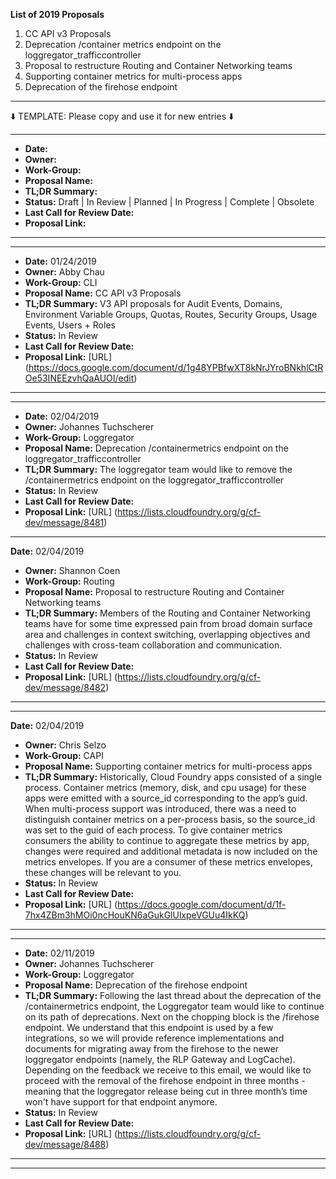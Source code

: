 **List of 2019 Proposals**
1. CC API v3 Proposals
2. Deprecation /container metrics endpoint on the loggregator_trafficcontroller
3. Proposal to restructure Routing and Container Networking teams
4. Supporting container metrics for multi-process apps
5. Deprecation of the firehose endpoint

***
:arrow_down: TEMPLATE: Please copy and use it for new entries :arrow_down:
***
- **Date:** 
- **Owner:** 
- **Work-Group:** 
- **Proposal Name:** 
- **TL;DR Summary:**  
- **Status:** Draft | In Review | Planned | In Progress | Complete | Obsolete
- **Last Call for Review Date:** 
- **Proposal Link:** 
***
***
- **Date:** 01/24/2019
- **Owner:** Abby Chau
- **Work-Group:** CLI
- **Proposal Name:** CC API v3 Proposals
- **TL;DR Summary:** V3 API proposals for Audit Events, Domains, Environment Variable Groups, Quotas, Routes, Security Groups, Usage Events, Users + Roles
- **Status:** In Review 
- **Last Call for Review Date:** 
- **Proposal Link:** [URL] (https://docs.google.com/document/d/1g48YPBfwXT8kNrJYroBNkhlCtROe53INEEzvhQaAUOI/edit)
***
***
- **Date:** 02/04/2019
- **Owner:**  Johannes Tuchscherer
- **Work-Group:** Loggregator 
- **Proposal Name:** Deprecation /containermetrics endpoint on the loggregator_trafficcontroller 
- **TL;DR Summary:** The loggregator team would like to remove the /containermetrics endpoint on the loggregator_trafficcontroller 
- **Status:** In Review 
- **Last Call for Review Date:** 
- **Proposal Link:** [URL] (https://lists.cloudfoundry.org/g/cf-dev/message/8481)
***
**Date:** 02/04/2019
- **Owner:** Shannon Coen
- **Work-Group:** Routing
- **Proposal Name:** Proposal to restructure Routing and Container Networking teams
- **TL;DR Summary:** Members of the Routing and Container Networking teams have for some time expressed pain from broad domain surface area and challenges in context switching, overlapping objectives and challenges with cross-team collaboration and communication. 
- **Status:** In Review 
- **Last Call for Review Date:** 
- **Proposal Link:** [URL] (https://lists.cloudfoundry.org/g/cf-dev/message/8482)
***
***
**Date:** 02/04/2019
- **Owner:** Chris Selzo
- **Work-Group:** CAPI
- **Proposal Name:** Supporting container metrics for multi-process apps
- **TL;DR Summary:** Historically, Cloud Foundry apps consisted of a single process. Container metrics (memory, disk, and cpu usage) for these apps were emitted with a source_id corresponding to the app’s guid. When multi-process support was introduced, there was a need to distinguish container metrics on a per-process basis, so the source_id was set to the guid of each process. To give container metrics consumers the ability to continue to aggregate these metrics by app, changes were required and additional metadata is now included on the metrics envelopes. If you are a consumer of these metrics envelopes, these changes will be relevant to you. 
- **Status:** In Review 
- **Last Call for Review Date:** 
- **Proposal Link:** [URL] (https://docs.google.com/document/d/1f-7hx4ZBm3hMOi0ncHouKN6aGukGlUlxpeVGUu4IkKQ)
***
***
- **Date:** 02/11/2019
- **Owner:** Johannes Tuchscherer
- **Work-Group:** Loggregator
- **Proposal Name:** Deprecation of the firehose endpoint
- **TL;DR Summary:** Following the last thread about the deprecation of the /containermetrics endpoint, the Loggregator team would like to continue on its path of deprecations. Next on the chopping block is the /firehose endpoint. We understand that this endpoint is used by a few integrations, so we will provide reference implementations and documents for migrating away from the firehose to the newer loggregator endpoints (namely, the RLP Gateway and LogCache). Depending on the feedback we receive to this email, we would like to proceed with the removal of the firehose endpoint in three months - meaning that the loggregator release being cut in three month’s time won't have support for that endpoint anymore.
- **Status:** In Review 
- **Last Call for Review Date:** 
- **Proposal Link:** [URL] (https://lists.cloudfoundry.org/g/cf-dev/message/8488) 
***
***
